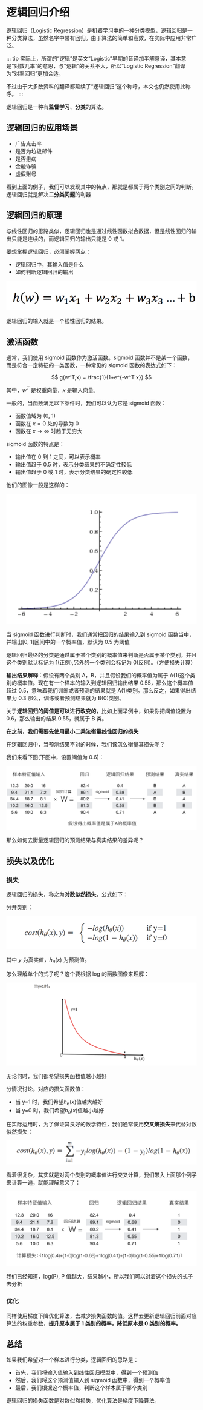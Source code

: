 # 逻辑回归介绍

逻辑回归（Logistic Regression）是机器学习中的一种分类模型，逻辑回归是一种分类算法，虽然名字中带有回归。由于算法的简单和高效，在实际中应用非常广泛。

::: tip
实际上，所谓的“逻辑”是英文“Logistic”早期的音译加半解意译，其本意是“对数几率”的意思，与“逻辑”的关系不大，所以“Logistic Regression”翻译为“对率回归”更加合适。

不过由于大多数资料的翻译都延续了“逻辑回归”这个称呼，本文也仍然使用此称呼。
:::

逻辑回归是一种有**监督学习**、**分类**的算法。

## 逻辑回归的应用场景

- 广告点击率
- 是否为垃圾邮件
- 是否患病
- 金融诈骗
- 虚假账号

看到上面的例子，我们可以发现其中的特点，那就是都属于两个类别之间的判断。逻辑回归就是解决**二分类问题**的利器

## 逻辑回归的原理

与线性回归的思路类似，逻辑回归也是通过线性函数拟合数据，但是线性回归的输出只能是连续的，而逻辑回归的输出只能是 0 或 1。

要想掌握逻辑回归，必须掌握两点：

- 逻辑回归中，其输入值是什么
- 如何判断逻辑回归的输出

![image](../images/logistic/逻辑回归输入.png)

逻辑回归的输入就是一个线性回归的结果。

## 激活函数

通常，我们使用 sigmoid 函数作为激活函数。sigmoid 函数并不是某一个函数，而是符合一定特征的一类函数，一种常见的 sigmoid 函数的表达式如下：

$$ g(w^T,x) = \frac{1}{1+e^{-w^T x}} $$

其中，$w^T$ 是权重向量，$x$ 是输入向量。

一般的，当函数满足以下条件时，我们可以认为它是 sigmoid 函数：

- 函数值域为 (0, 1)
- 函数在 $x=0$ 处的导数为 0
- 函数在 $x\to\infty$ 时趋于无穷大

sigmoid 函数的特点是：

- 输出值在 0 到 1 之间，可以表示概率
- 输出值趋于 0.5 时，表示分类结果的不确定性较低
- 输出值趋于 0 或 1 时，表示分类结果的确定性较低

他们的图像一般是这样的：

![image](../images/logistic/sigmoid图像.png)

当 sigmoid 函数进行判断时，我们通常把回归的结果输入到 sigmoid 函数当中，并输出[0, 1]区间中的一个概率值，默认为 0.5 为阈值

逻辑回归最终的分类是通过属于某个类别的概率值来判断是否属于某个类别，并且这个类别默认标记为 1(正例),另外的一个类别会标记为 0(反例)。（方便损失计算）

**输出结果解释**：假设有两个类别 A，B，并且假设我们的概率值为属于 A(1)这个类别的概率值。现在有一个样本的输入到逻辑回归输出结果 0.55，那么这个概率值超过 0.5，意味着我们训练或者预测的结果就是 A(1)类别。那么反之，如果得出结果为 0.3 那么，训练或者预测结果就为 B(0)类别。

关于**逻辑回归的阈值是可以进行改变的**，比如上面举例中，如果你把阈值设置为 0.6，那么输出的结果 0.55，就属于 B 类。

**在之前，我们需要先使用最小二乘法衡量线性回归的损失**

在逻辑回归中，当预测结果不对的时候，我们该怎么衡量其损失呢？

我们来看下图(下图中，设置阈值为 0.6)：

![image](../images/logistic/逻辑回归运算过程.png)

那么如何去衡量逻辑回归的预测结果与真实结果的差异呢？

## 损失以及优化

### 损失

逻辑回归的损失，称之为**对数似然损失**，公式如下：

分开类别：

![image](../images/logistic/单个对数似然损失.png)

其中 $y$ 为真实值，$h_θ(x)$ 为预测值。

怎么理解单个的式子呢？这个要根据 log 的函数图像来理解：

![image](../images/logistic/log图像.png)

无论何时，我们都希望损失函数值越小越好

分情况讨论，对应的损失函数值：

- 当 y=1 时，我们希望$h_θ(x)$值越大越好
- 当 y=0 时，我们希望$h_θ(x)$值越小越好

在实际运用时，为了保证其良好的数学特性，我们通常使用**交叉熵损失**来代替对数似然损失：

![image](../images/logistic/完整对数似然损失.png)

看着很复杂，其实就是对两个类别的概率值进行交叉计算，我们带入上面那个例子来计算一遍，就能理解意义了：

![image](../images/logistic/损失计算过程.png)

我们已经知道，log(P), P 值越大，结果越小，所以我们可以对着这个损失的式子去分析

### 优化

同样使用梯度下降优化算法，去减少损失函数的值。这样去更新逻辑回归前面对应算法的权重参数，**提升原本属于 1 类别的概率，降低原本是 0 类别的概率。**

## 总结

如果我们希望对一个样本进行分类，逻辑回归的思路是：

- 首先，我们将输入值输入到线性回归模型中，得到一个预测值
- 然后，我们将这个预测值输入到 sigmoid 函数中，得到一个概率值
- 最后，我们根据这个概率值，判断这个样本属于哪个类别

逻辑回归的损失函数是对数似然损失，优化算法是梯度下降算法。
